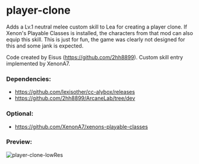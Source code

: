 # player-clone
Adds a Lv.1 neutral melee custom skill to Lea for creating a player clone. If Xenon's Playable Classes is installed, the characters from that mod can also equip this skill.
This is just for fun, the game was clearly not designed for this and some jank is expected.

Code created by Eisus (https://github.com/2hh8899). Custom skill entry implemented by XenonA7.

### Dependencies:
  * https://github.com/lexisother/cc-alybox/releases
  * https://github.com/2hh8899/ArcaneLab/tree/dev

### Optional:
  * https://github.com/XenonA7/xenons-playable-classes

### Preview:
![player-clone-lowRes](https://github.com/user-attachments/assets/c3b91bd3-83c3-425b-b803-d255d0f589ba)
